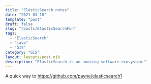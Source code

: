 ```yaml
---
title: "ElasticSearch notes"
date: "2021-03-18"
template: "post"
draft: false
slug: "/posts/ElasticSearchFun"
tags:
  - "ElasticSearch"
  - "java"
  - "GIS"
category: "GIS"
layout: layouts/post.njk
description: "ElasticSearch is an amazing software ecosystem."
---
```



A quick way to https://github.com/payne/elasticsearch1



